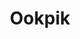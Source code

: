 ---
title: Ookpik
description: Réseaux sociaux
resume:
  titre: Ookpik
  court: Réseaux sociaux
identifiant:
slug:
ordre: 17
image: /img/ookpik-reseaux-sociaux.jpg
i18n: fr
portfolios:
  - Marketing
  - Réseaux sociaux
link:
  external: true
  url: https://ookpik.world/
---